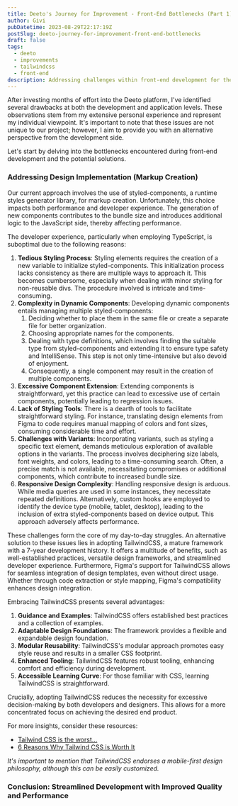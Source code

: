 ```yaml
---
title: Deeto's Journey for Improvement - Front-End Bottlenecks (Part 1)
author: Givi
pubDatetime: 2023-08-29T22:17:19Z
postSlug: deeto-journey-for-improvement-front-end-bottlenecks
draft: false
tags:
  - deeto
  - improvements
  - tailwindcss
  - front-end
description: Addressing challenges within front-end development for the Deeto platform, the post highlights concerns surrounding the performance implications of styled-components, the intricacies of dynamic component creation, and the intricacies of achieving responsive design. The proposition to embrace TailwindCSS is presented, emphasizing its benefits including established best practices, modular reusability, and seamless integration with design tools like Figma.
---
```


After investing months of effort into the Deeto platform, I've identified several drawbacks at both the development and application levels. These observations stem from my extensive personal experience and represent my individual viewpoint. It's important to note that these issues are not unique to our project; however, I aim to provide you with an alternative perspective from the development side.

Let's start by delving into the bottlenecks encountered during front-end development and the potential solutions.

### Addressing Design Implementation (Markup Creation)

Our current approach involves the use of styled-components, a runtime styles generator library, for markup creation. Unfortunately, this choice impacts both performance and developer experience. The generation of new components contributes to the bundle size and introduces additional logic to the JavaScript side, thereby affecting performance.

The developer experience, particularly when employing TypeScript, is suboptimal due to the following reasons:

1. **Tedious Styling Process**: Styling elements requires the creation of a new variable to initialize styled-components. This initialization process lacks consistency as there are multiple ways to approach it. This becomes cumbersome, especially when dealing with minor styling for non-reusable divs. The procedure involved is intricate and time-consuming.
2. **Complexity in Dynamic Components**: Developing dynamic components entails managing multiple styled-components:
   1. Deciding whether to place them in the same file or create a separate file for better organization.
   2. Choosing appropriate names for the components.
   3. Dealing with type definitions, which involves finding the suitable type from styled-components and extending it to ensure type safety and IntelliSense. This step is not only time-intensive but also devoid of enjoyment.
   4. Consequently, a single component may result in the creation of multiple components.
3. **Excessive Component Extension**: Extending components is straightforward, yet this practice can lead to excessive use of certain components, potentially leading to regression issues.
4. **Lack of Styling Tools**: There is a dearth of tools to facilitate straightforward styling. For instance, translating design elements from Figma to code requires manual mapping of colors and font sizes, consuming considerable time and effort.
5. **Challenges with Variants**: Incorporating variants, such as styling a specific text element, demands meticulous exploration of available options in the variants. The process involves deciphering size labels, font weights, and colors, leading to a time-consuming search. Often, a precise match is not available, necessitating compromises or additional components, which contribute to increased bundle size.
6. **Responsive Design Complexity**: Handling responsive design is arduous. While media queries are used in some instances, they necessitate repeated definitions. Alternatively, custom hooks are employed to identify the device type (mobile, tablet, desktop), leading to the inclusion of extra styled-components based on device output. This approach adversely affects performance.

These challenges form the core of my day-to-day struggles. An alternative solution to these issues lies in adopting TailwindCSS, a mature framework with a 7-year development history. It offers a multitude of benefits, such as well-established practices, versatile design frameworks, and streamlined developer experience. Furthermore, Figma's support for TailwindCSS allows for seamless integration of design templates, even without direct usage. Whether through code extraction or style mapping, Figma's compatibility enhances design integration.

Embracing TailwindCSS presents several advantages:

1. **Guidance and Examples**: TailwindCSS offers established best practices and a collection of examples.
2. **Adaptable Design Foundations**: The framework provides a flexible and expandable design foundation.
3. **Modular Reusability**: TailwindCSS's modular approach promotes easy style reuse and results in a smaller CSS footprint.
4. **Enhanced Tooling**: TailwindCSS features robust tooling, enhancing comfort and efficiency during development.
5. **Accessible Learning Curve**: For those familiar with CSS, learning TailwindCSS is straightforward.

Crucially, adopting TailwindCSS reduces the necessity for excessive decision-making by both developers and designers. This allows for a more concentrated focus on achieving the desired end product.

For more insights, consider these resources:

- [Tailwind CSS is the worst…](https://www.youtube.com/watch?v=lHZwlzOUOZ4)
- [6 Reasons Why Tailwind CSS is Worth It](https://encircletechnologies.com/blog/6-reasons-why-tailwind-css-is-worth-it/)

_It's important to mention that TailwindCSS endorses a mobile-first design philosophy, although this can be easily customized._

### Conclusion: Streamlined Development with Improved Quality and Performance

